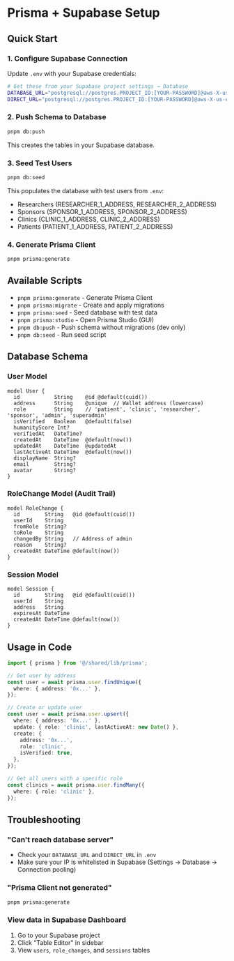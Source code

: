 # Prisma + Supabase Setup

## Quick Start

### 1. Configure Supabase Connection

Update `.env` with your Supabase credentials:

```bash
# Get these from your Supabase project settings → Database
DATABASE_URL="postgresql://postgres.PROJECT_ID:[YOUR-PASSWORD]@aws-X-us-east-X.pooler.supabase.com:6543/postgres?pgbouncer=true"
DIRECT_URL="postgresql://postgres.PROJECT_ID:[YOUR-PASSWORD]@aws-X-us-east-X.pooler.supabase.com:5432/postgres"
```

### 2. Push Schema to Database

```bash
pnpm db:push
```

This creates the tables in your Supabase database.

### 3. Seed Test Users

```bash
pnpm db:seed
```

This populates the database with test users from `.env`:
- Researchers (RESEARCHER_1_ADDRESS, RESEARCHER_2_ADDRESS)
- Sponsors (SPONSOR_1_ADDRESS, SPONSOR_2_ADDRESS)
- Clinics (CLINIC_1_ADDRESS, CLINIC_2_ADDRESS)
- Patients (PATIENT_1_ADDRESS, PATIENT_2_ADDRESS)

### 4. Generate Prisma Client

```bash
pnpm prisma:generate
```

## Available Scripts

- `pnpm prisma:generate` - Generate Prisma Client
- `pnpm prisma:migrate` - Create and apply migrations
- `pnpm prisma:seed` - Seed database with test data
- `pnpm prisma:studio` - Open Prisma Studio (GUI)
- `pnpm db:push` - Push schema without migrations (dev only)
- `pnpm db:seed` - Run seed script

## Database Schema

### User Model
```prisma
model User {
  id           String    @id @default(cuid())
  address      String    @unique  // Wallet address (lowercase)
  role         String    // 'patient', 'clinic', 'researcher', 'sponsor', 'admin', 'superadmin'
  isVerified   Boolean   @default(false)
  humanityScore Int?
  verifiedAt   DateTime?
  createdAt    DateTime  @default(now())
  updatedAt    DateTime  @updatedAt
  lastActiveAt DateTime  @default(now())
  displayName  String?
  email        String?
  avatar       String?
}
```

### RoleChange Model (Audit Trail)
```prisma
model RoleChange {
  id        String   @id @default(cuid())
  userId    String
  fromRole  String?
  toRole    String
  changedBy String   // Address of admin
  reason    String?
  createdAt DateTime @default(now())
}
```

### Session Model
```prisma
model Session {
  id        String   @id @default(cuid())
  userId    String
  address   String
  expiresAt DateTime
  createdAt DateTime @default(now())
}
```

## Usage in Code

```typescript
import { prisma } from '@/shared/lib/prisma';

// Get user by address
const user = await prisma.user.findUnique({
  where: { address: '0x...' },
});

// Create or update user
const user = await prisma.user.upsert({
  where: { address: '0x...' },
  update: { role: 'clinic', lastActiveAt: new Date() },
  create: {
    address: '0x...',
    role: 'clinic',
    isVerified: true,
  },
});

// Get all users with a specific role
const clinics = await prisma.user.findMany({
  where: { role: 'clinic' },
});
```

## Troubleshooting

### "Can't reach database server"
- Check your `DATABASE_URL` and `DIRECT_URL` in `.env`
- Make sure your IP is whitelisted in Supabase (Settings → Database → Connection pooling)

### "Prisma Client not generated"
```bash
pnpm prisma:generate
```

### View data in Supabase Dashboard
1. Go to your Supabase project
2. Click "Table Editor" in sidebar
3. View `users`, `role_changes`, and `sessions` tables
